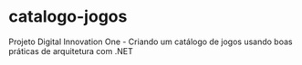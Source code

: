 # catalogo-jogos
Projeto Digital Innovation One - Criando um catálogo de jogos usando boas práticas de arquitetura com .NET
